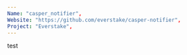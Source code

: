 ```yaml
---
Name: "casper_notifier",
Website: "https://github.com/everstake/casper-notifier",
Project: "Everstake",
---
```

<!--lang:en--> 
test
<!--lang:es--] 
test
<!--lang:de--] 
test
<!--lang:fr--] 
test
<!--lang:pl--] 
test
<!--lang:uk--] 
test
[!--lang:*-->  
